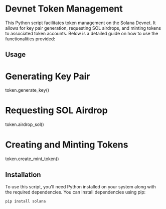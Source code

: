 # Devnet Token Management
This Python script facilitates token management on the Solana Devnet. It allows for key pair generation, requesting SOL airdrops, and minting tokens to associated token accounts. Below is a detailed guide on how to use the functionalities provided:

## Usage

  # Generating Key Pair
  token.generate_key()


  
  # Requesting SOL Airdrop 
  token.airdrop_sol()
  
  
  # Creating and Minting Tokens
  token.create_mint_token()


## Installation
To use this script, you'll need Python installed on your system along with the required dependencies. You can install dependencies using pip:

```bash
pip install solana
